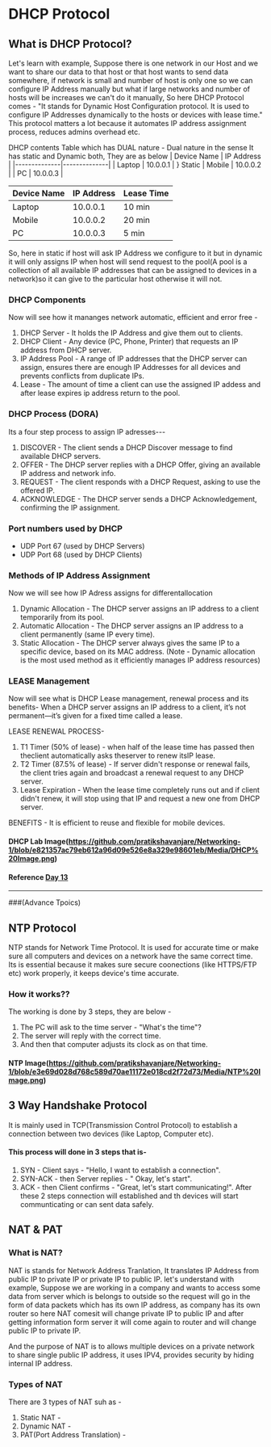 # DHCP Protocol 

## What is DHCP Protocol?
Let's learn with example, Suppose there is one network in our Host and we want to share our data to that host or that host wants to send data somewhere, if network is small and number of host is only one so we can configure IP Address manually but what if large networks and number of hosts will be increases we can't do it manually, So here DHCP Protocol comes -
           "It stands for Dynamic Host Configuration protocol. It is used to configure IP Addresses dynamically to the hosts or devices with lease time."
This protocol matters a lot because it automates IP address assignment process, reduces admins overhead etc.

DHCP contents Table which has DUAL nature -
Dual nature in the sense It has static and Dynamic both, They are as below 
| Device Name | IP Address   |
|--------------|--------------|
| Laptop     | 10.0.0.1  |      } Static 
| Mobile    | 10.0.0.2  | 
| PC    | 10.0.0.3 | 

| Device Name | IP Address   | Lease Time   |
|--------------|--------------|-------------|
| Laptop     | 10.0.0.1  | 10 min     |      } Dynamic 
| Mobile    | 10.0.0.2  | 20 min |
| PC         | 10.0.0.3 | 5 min    |

So, here in static if host will ask IP Address we configure to it but in dynamic it will only assigns IP when host will send request to the pool(A pool is a collection of all available IP addresses that can be assigned to devices in a network)so it can give to the particular host otherwise it will not. 

### DHCP Components
Now will see how it mananges network automatic, efficient and error free -
1. DHCP Server - It holds the IP Address and give them out to clients.
2. DHCP Client - Any device (PC, Phone, Printer) that requests an IP address from DHCP server.
3. IP Address Pool - A range of IP addresses that the DHCP server can assign, ensures there are enough IP Addresses for all devices and prevents conflicts from duplicate IPs.
4. Lease - The amount of time a client can use the assigned IP addess and after lease expires ip address return to the pool.

### DHCP Process (DORA) 
Its a four step process to assign IP adresses---
1. DISCOVER - The client sends a DHCP Discover message to find available DHCP servers.
2. OFFER - The DHCP server replies with a DHCP Offer, giving an available IP address and network info.
3. REQUEST - The client responds with a DHCP Request, asking to use the offered IP.
4. ACKNOWLEDGE - The DHCP server sends a DHCP Acknowledgement, confirming the IP assignment.

### Port numbers used by DHCP
- UDP Port 67 (used by DHCP Servers)
- UDP Port 68 (used by DHCP Clients)

### Methods of IP Address Assignment
Now we will see how IP Adress assigns for differentallocation
1. Dynamic Allocation - The DHCP server assigns an IP address to a client temporarily from its pool.
2. Automatic Allocation - The DHCP server assigns an IP address to a client permanently (same IP every time).
3. Static Allocation - The DHCP server always gives the same IP to a specific device, based on its MAC address.
   (Note - Dynamic allocation is the most used method as it efficiently manages IP address resources)

### LEASE Management 
Now will see what is DHCP Lease management, renewal process and its benefits-
When a DHCP server assigns an IP address to a client, it’s not permanent—it’s given for a fixed time called a lease.

LEASE RENEWAL PROCESS-
1. T1 Timer (50% of lease) - when half of the lease time has passed then theclient automatically asks theserver to renew itsIP lease.
2. T2 Timer (87.5% of lease) - If server didn't response or renewal fails, the client tries again and broadcast a renewal request to any DHCP server.
3. Lease Expiration - When the lease time completely runs out and if client didn't renew, it will stop using that IP and request a new one from DHCP server.

BENEFITS - It is efficient to reuse and flexible for mobile devices.

#### DHCP Lab Image(https://github.com/pratikshavanjare/Networking-1/blob/e821357ac79eb612a96d09e526e8a329e98601eb/Media/DHCP%20Image.png)
#### Reference [Day 13](https://claude.ai/public/artifacts/cab20ca6-7445-4439-880e-78db376be78c)


-----------

###(Advance Tpoics)

## NTP Protocol
NTP stands for Network Time Protocol. It is used for accurate time or make sure all computers and devices on a network have the same correct time.
Its is essential because it makes sure secure coonections (like HTTPS/FTP etc) work properly, it keeps device's time accurate.

### How it works??
The working is done by 3 steps, they are below -
1. The PC will ask to the time server - "What's the time"?
2. The server will reply with the correct time.
3. And then that computer adjusts its clock as on that time.

#### NTP Image(https://github.com/pratikshavanjare/Networking-1/blob/e3e69d028d768c589d70ae11172e018cd2f72d73/Media/NTP%20Image.png)

## 3 Way Handshake Protocol

It is mainly used in TCP(Transmission Control Protocol) to establish a connection between two devices (like Laptop, Computer etc).

#### This process will done in 3 steps that is-

1. SYN - Client says - "Hello, I want to establish a connection".
2. SYN-ACK - then Server replies - " Okay, let's start".
3. ACK - then Client confirms - "Great, let's start communicating!".
After these 2 steps connection will established and th devices will start communticating or can sent data safely.


## NAT & PAT

### What is NAT?
NAT is stands for Network Address Tranlation, It translates IP Address from public IP to private IP or private IP to public IP.
let's understand with example, Suppose we are working in a company and wants to access some data from server which is belongs to outside so the request will go in the form of data packets which has its own IP address, as company has its own router so here NAT comesit will change private IP to public IP and after getting information form server it will come again to router and will change public IP to private IP.

And the purpose of NAT is to allows multiple devices on a private network to share single public IP address, it uses IPV4, provides security by hiding internal IP address.

### Types of NAT
There are 3 types of NAT suh as -
1. Static NAT - 
2. Dynamic NAT - 
3. PAT(Port Address Translation) - 

